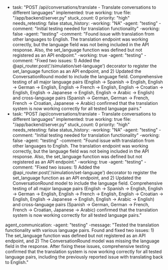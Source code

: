   - task: "POST /api/conversations/translate - Translate conversations to different languages"
    implemented: true
    working: true
    file: "/app/backend/server.py"
    stuck_count: 0
    priority: "high"
    needs_retesting: false
    status_history:
        -working: "NA"
        -agent: "testing"
        -comment: "Initial testing needed for translation functionality"
        -working: false
        -agent: "testing"
        -comment: "Found issue with translation from other languages to English. The translation endpoint was working correctly, but the language field was not being included in the API response. Also, the set_language function was defined but not registered as an API endpoint."
        -working: true
        -agent: "testing"
        -comment: "Fixed two issues: 1) Added the @api_router.post('/simulation/set-language') decorator to register the set_language function as an API endpoint, and 2) Updated the ConversationRound model to include the language field. Comprehensive testing of all major language pairs (English → Spanish → English, English → German → English, English → French → English, English → Croatian → English, English → Japanese → English, English → Arabic → English) and cross-language pairs (Spanish → German, German → French, French → Croatian, Japanese → Arabic) confirmed that the translation system is now working correctly for all tested language pairs."
  - task: "POST /api/conversations/translate - Translate conversations to different languages"
    implemented: true
    working: true
    file: "/app/backend/server.py"
    stuck_count: 0
    priority: "high"
    needs_retesting: false
    status_history:
        -working: "NA"
        -agent: "testing"
        -comment: "Initial testing needed for translation functionality"
        -working: false
        -agent: "testing"
        -comment: "Found issue with translation from other languages to English. The translation endpoint was working correctly, but the language field was not being included in the API response. Also, the set_language function was defined but not registered as an API endpoint."
        -working: true
        -agent: "testing"
        -comment: "Fixed two issues: 1) Added the @api_router.post('/simulation/set-language') decorator to register the set_language function as an API endpoint, and 2) Updated the ConversationRound model to include the language field. Comprehensive testing of all major language pairs (English → Spanish → English, English → German → English, English → French → English, English → Croatian → English, English → Japanese → English, English → Arabic → English) and cross-language pairs (Spanish → German, German → French, French → Croatian, Japanese → Arabic) confirmed that the translation system is now working correctly for all tested language pairs."

agent_communication:
    -agent: "testing"
    -message: "Tested the translation functionality with various language pairs. Found and fixed two issues: 1) The set_language function was defined but not registered as an API endpoint, and 2) The ConversationRound model was missing the language field in the response. After fixing these issues, comprehensive testing confirmed that the translation system is now working correctly for all tested language pairs, including the previously reported issue with translating back to English."
